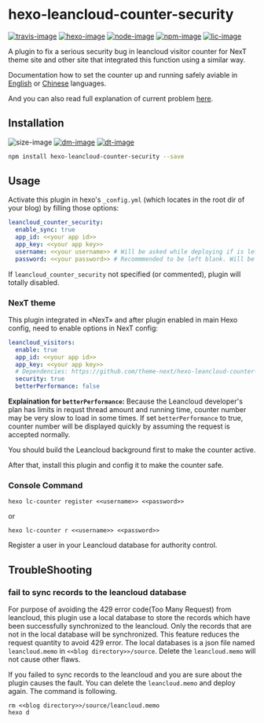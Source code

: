 # hexo-leancloud-counter-security

[![travis-image]][travis-url]
[![hexo-image]][hexo-url]
[![node-image]][node-url]
[![npm-image]][npm-url]
[![lic-image]](LICENSE)

A plugin to fix a serious security bug in leancloud visitor counter for NexT theme site and other site that integrated this function using a similar way.

Documentation how to set the counter up and running safely aviable in [English](https://github.com/theme-next/hexo-theme-next/blob/master/docs/LEANCLOUD-COUNTER-SECURITY.md) or [Chinese](https://github.com/theme-next/hexo-theme-next/blob/master/docs/zh-CN/LEANCLOUD-COUNTER-SECURITY.md) languages.

And you can also read full explanation of current problem [here](https://leaferx.online/2018/02/11/lc-security/).

## Installation

![size-image]
[![dm-image]][npm-url]
[![dt-image]][npm-url]

```bash
npm install hexo-leancloud-counter-security --save
```

## Usage

Activate this plugin in hexo's `_config.yml` (which locates in the root dir of your blog) by filling those options:
```yml
leancloud_counter_security:
  enable_sync: true
  app_id: <<your app id>>
  app_key: <<your app key>>
  username: <<your username>> # Will be asked while deploying if is left blank
  password: <<your password>> # Recommmended to be left blank. Will be asked while deploying if is left blank
```
If `leancloud_counter_security` not specified (or commented), plugin will totally disabled.

### NexT theme

This plugin integrated in «NexT» and after plugin enabled in main Hexo config, need to enable options in NexT config:
```yml
leancloud_visitors:
  enable: true
  app_id: <<your app id>>
  app_key: <<your app key>>
  # Dependencies: https://github.com/theme-next/hexo-leancloud-counter-security
  security: true
  betterPerformance: false
```

**Explaination for `betterPerformance`:**
Because the Leancloud developer's plan has limits in requst thread amount and running time, counter number may be very slow to load in some times. If set `betterPerformance` to true, counter number will be displayed quickly by assuming the request is accepted normally.

You should build the Leancloud background first to make the counter active.

After that, install this plugin and config it to make the counter safe.

### Console Command

```
hexo lc-counter register <<username>> <<password>>
```
or
```
hexo lc-counter r <<username>> <<password>>
```
Register a user in your Leancloud database for authority control.

## TroubleShooting

### fail to sync records to the leancloud database

For purpose of avoiding the 429 error code(Too Many Request) from leancloud, this plugin use a local database to store the records which have been successfully synchronized to the leancloud. Only the records that are not in the local database will be synchronized. This feature reduces the request quantity to avoid 429 error. The local databases is a json file named `leancloud.memo` in `<<blog directory>>/source`. Delete the `leancloud.memo` will not cause other flaws.

If you failed to sync records to the leancloud and you are sure about the plugin causes the fault. You can delete the `leancloud.memo` and deploy again. The command is following.

```
rm <<blog directory>>/source/leancloud.memo
hexo d
```

[travis-image]: https://img.shields.io/travis/theme-next/hexo-leancloud-counter-security/master?style=flat-square
[hexo-image]: https://img.shields.io/badge/hexo-%3E%3D%203.0-blue?style=flat-square
[node-image]: https://img.shields.io/node/v/hexo-leancloud-counter-security?style=flat-square
[npm-image]: https://img.shields.io/npm/v/hexo-leancloud-counter-security?style=flat-square
[lic-image]: https://img.shields.io/npm/l/hexo-leancloud-counter-security?style=flat-square

[size-image]: https://img.shields.io/github/languages/code-size/theme-next/hexo-leancloud-counter-security?style=flat-square
[dm-image]: https://img.shields.io/npm/dm/hexo-leancloud-counter-security?style=flat-square
[dt-image]: https://img.shields.io/npm/dt/hexo-leancloud-counter-security?style=flat-square

[travis-url]: https://travis-ci.org/theme-next/hexo-leancloud-counter-security?branch=master
[hexo-url]: https://hexo.io
[node-url]: https://nodejs.org/en/download/releases
[npm-url]: https://www.npmjs.com/package/hexo-leancloud-counter-security
